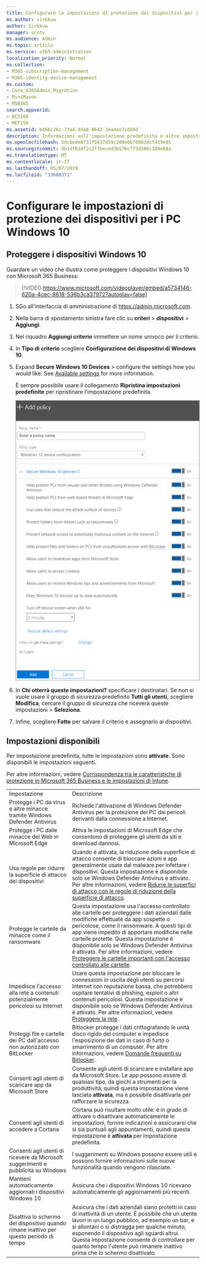 ```yaml
---
title: Configurare le impostazioni di protezione dei dispositivi per i PC Windows 10
ms.author: sirkkuw
author: Sirkkuw
manager: scotv
ms.audience: Admin
ms.topic: article
ms.service: o365-administration
localization_priority: Normal
ms.collection:
- M365-subscription-management
- M365-identity-device-management
ms.custom:
- Core_O365Admin_Migration
- MiniMaven
- MSB365
search.appverid:
- BCS160
- MET150
ms.assetid: bd66c26c-73a4-45a8-8642-3ea4ee7cd89d
description: Informazioni sull'impostazione predefinita e altre impostazioni disponibili in Microsoft 365 business per proteggere i dispositivi Windows 10.
ms.openlocfilehash: 5dc6ede8f31f5837d59c200e0b76083dcf419e05
ms.sourcegitcommit: db1dfb2df2c2f7beced3b57bc772d106c189e88a
ms.translationtype: MT
ms.contentlocale: it-IT
ms.lasthandoff: 05/07/2019
ms.locfileid: "33660371"
---
```

# <a name="set-device-protection-settings-for-windows-10-pcs"></a>Configurare le impostazioni di protezione dei dispositivi per i PC Windows 10

## <a name="secure-windows-10-devices"></a>Proteggere i dispositivi Windows 10

Guardare un video che illustra come proteggere i dispositivi Windows 10 con Microsoft 365 Business:
  
> [!VIDEO https://www.microsoft.com/videoplayer/embed/a5734146-620a-4cec-8618-536b3ca37972?autoplay=false]
  
1. SGo all'interfaccia di amministrazione di <a href="https://go.microsoft.com/fwlink/p/?linkid=837890" target="_blank">https://admin.microsoft.com</a>. 
    
2. Nella barra di spostamento sinistra fare clic su **criteri** \> **dispositivi** \> **Aggiungi**.
  
3. Nel riquadro **Aggiungi criterio** immettere un nome univoco per il criterio. 
    
4. In **Tipo di criterio** scegliere **Configurazione dei dispositivi di Windows 10**.
    
5. Expand **Secure Windows 10 Devices** \> configure the settings how you would like. See [Available settings](#available-settings) for more information. 
    
    È sempre possibile usare il collegamento **Ripristina impostazioni predefinite** per ripristinare l'impostazione predefinita. 
    
    ![Add policy pane with Windows 10 Device configuration selected](media/fa9e2dc2-7eae-4c96-af34-765a1f641ecf.png)
  
6. In **Chi otterrà queste impostazioni?** specificare i destinatari. Se non si vuole usare il gruppo di sicurezza predefinito **Tutti gli utenti**, scegliere **Modifica**, cercare il gruppo di sicurezza che riceverà queste impostazioni \> **Seleziona**.
    
7. Infine, scegliere **Fatto** per salvare il criterio e assegnarlo ai dispositivi. 
    
## <a name="available-settings"></a>Impostazioni disponibili

Per impostazione predefinita, tutte le impostazioni sono **attivate**. Sono disponibili le impostazioni seguenti.
  
Per altre informazioni, vedere [Corrispondenza tra le caratteristiche di protezione in Microsoft 365 Business e le impostazioni di Intune](map-protection-features-to-intune-settings.md). 
  
|||
|:-----|:-----|
|Impostazione  <br/> |Descrizione  <br/> |
|Protegge i PC da virus e altre minacce tramite Windows Defender Antivirus  <br/> |Richiede l'attivazione di Windows Defender Antivirus per la protezione dei PC dai pericoli derivanti dalla connessione a Internet.  <br/> |
|Protegge i PC dalle minacce del Web in Microsoft Edge  <br/> |Attiva le impostazioni di Microsoft Edge che consentono di proteggere gli utenti da siti e download dannosi.  <br/> |
|Usa regole per ridurre la superficie di attacco dei dispositivi  <br/> |Quando è attivata, la riduzione della superficie di attacco consente di bloccare azioni e app generalmente usate dal malware per infettare i dispositivi. Questa impostazione è disponibile solo se Windows Defender Antivirus è attivato. Per altre informazioni, vedere [Ridurre le superfici di attacco con le regole di riduzione della superficie di attacco](https://go.microsoft.com/fwlink/?linkid=870417).  <br/> |
|Protegge le cartelle da minacce come il ransomware  <br/> |Questa impostazione usa l'accesso controllato alle cartelle per proteggere i dati aziendali dalle modifiche effettuate da app sospette o pericolose, come il ransomware. A questi tipi di app viene impedito di apportare modifiche nelle cartelle protette. Questa impostazione è disponibile solo se Windows Defender Antivirus è attivato. Per altre informazioni, vedere [Proteggere le cartelle importanti con l'accesso controllato alle cartelle](https://go.microsoft.com/fwlink/?linkid=870418).  <br/> |
|Impedisce l'accesso alla rete a contenuti potenzialmente pericolosi su Internet  <br/> |Usare questa impostazione per bloccare le connessioni in uscita degli utenti su percorsi Internet con reputazione bassa, che potrebbero ospitare tentativi di phishing, exploit o altri contenuti pericolosi. Questa impostazione è disponibile solo se Windows Defender Antivirus è attivato. Per altre informazioni, vedere [Proteggere la rete](https://go.microsoft.com/fwlink/?linkid=870419).  <br/> |
|Proteggi file e cartelle dei PC dall'accesso non autorizzato con BitLocker  <br/> |Bitlocker protegge i dati crittografando le unità disco rigido del computer e impedisce l'esposizione dei dati in caso di furto o smarrimento di un computer. Per altre informazioni, vedere [Domande frequenti su Bitlocker](https://go.microsoft.com/fwlink/?linkid=871000).  <br/> |
|Consenti agli utenti di scaricare app da Microsoft Store  <br/> |Consente agli utenti di scaricare e installare app da Microsoft Store. Le app possono essere di qualsiasi tipo, da giochi a strumenti per la produttività, quindi questa impostazione viene lasciata **attivata**, ma è possibile disattivarla per rafforzare la sicurezza.  <br/> |
|Consenti agli utenti di accedere a Cortana  <br/> |Cortana può risultare molto utile: è in grado di attivare o disattivare automaticamente le impostazioni, fornire indicazioni e assicurarsi che si sia puntuali agli appuntamenti, quindi questa impostazione è **attivata** per impostazione predefinita.<br/> |
|Consenti agli utenti di ricevere da Microsoft suggerimenti e pubblicità su Windows  <br/> |I suggerimenti su Windows possono essere utili e possono fornire informazioni sulle nuove funzionalità quando vengono rilasciate.  <br/> |
|Mantieni automaticamente aggiornati i dispositivi Windows 10  <br/> |Assicura che i dispositivi Windows 10 ricevano automaticamente gli aggiornamenti più recenti.  <br/> |
|Disattiva lo schermo del dispositivo quando rimane inattivo per questo periodo di tempo  <br/> |Assicura che i dati aziendali siano protetti in caso di inattività di un utente. È possibile che un utente lavori in un luogo pubblico, ad esempio un bar, e si allontani o si distragga per qualche minuto, esponendo il dispositivo agli sguardi altrui. Questa impostazione consente di controllare per quanto tempo l'utente può rimanere inattivo prima che lo schermo disattivato.  <br/> |
   
  

